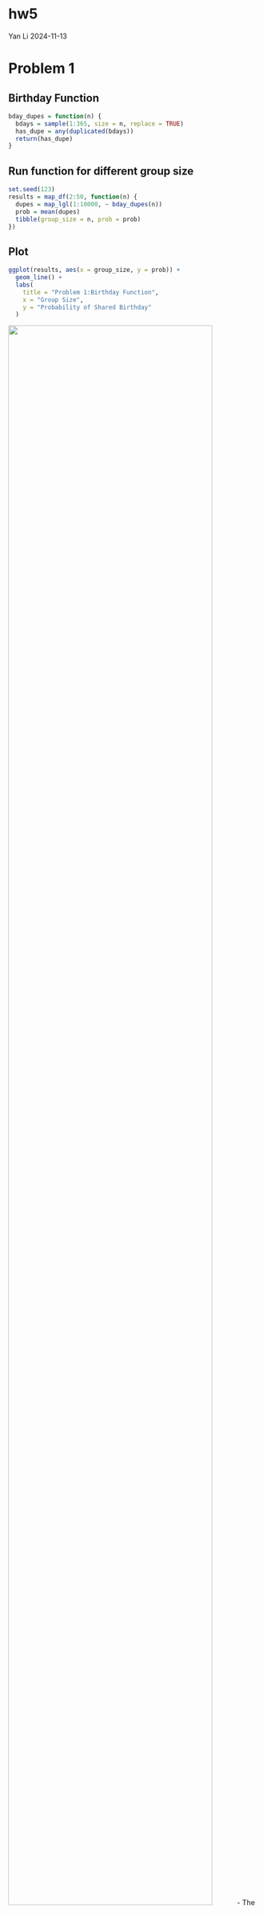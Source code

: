 hw5
================
Yan Li
2024-11-13

# Problem 1

## Birthday Function

``` r
bday_dupes = function(n) {
  bdays = sample(1:365, size = n, replace = TRUE)
  has_dupe = any(duplicated(bdays))
  return(has_dupe)
}
```

## Run function for different group size

``` r
set.seed(123)
results = map_df(2:50, function(n) {
  dupes = map_lgl(1:10000, ~ bday_dupes(n))
  prob = mean(dupes)
  tibble(group_size = n, prob = prob)
})
```

## Plot

``` r
ggplot(results, aes(x = group_size, y = prob)) +
  geom_line() +
  labs(
    title = "Problem 1:Birthday Function",
    x = "Group Size",
    y = "Probability of Shared Birthday"
  )
```

<img src="p8105_hw5_yl5505_files/figure-gfm/unnamed-chunk-4-1.png" width="90%" /> -
The probability of shared birthday increases as the group size
increases, and the growth in probability is nonlinear.

# Problem 2

## t-test

``` r
set.seed(123)
n = 30
sigma = 5
mu_values = c(0, 1, 2, 3, 4, 5, 6)
num_sim = 5000

run_sim = function(mu) {
  replicate(num_sim, {
    x = rnorm(n, mean = mu, sd = sigma)
    t_test = t.test(x, mu = 0)
    broom::tidy(t_test)
  }, simplify = FALSE) |>
    bind_rows() |>
    mutate(mu = mu)
}

simulations = map_df(mu_values, run_sim)
```

## Power and Estimate Mu

``` r
results_df = simulations |>
  group_by(mu) |>
  summarize(
    power = mean(p.value < 0.05),
    avg_mu_est = mean(estimate),
    avg_rej_mu_est = mean(estimate[p.value < 0.05], na.rm = TRUE)
  )

results_df
```

    ## # A tibble: 7 × 4
    ##      mu  power avg_mu_est avg_rej_mu_est
    ##   <dbl>  <dbl>      <dbl>          <dbl>
    ## 1     0 0.0446    0.00900          0.147
    ## 2     1 0.191     1.01             2.23 
    ## 3     2 0.556     1.99             2.60 
    ## 4     3 0.890     3.01             3.20 
    ## 5     4 0.987     3.98             4.01 
    ## 6     5 0.999     4.98             4.99 
    ## 7     6 1         5.99             5.99

## Plot 1: Power vs True mu

``` r
results_df |>
  ggplot(aes(x = mu, y = power)) +
  geom_line() +
  labs(
    title = "Power vs True mu",
    x = "True mu",
    y = "Power (Proportion of Null Rejections)"
  )
```

<img src="p8105_hw5_yl5505_files/figure-gfm/unnamed-chunk-7-1.png" width="90%" /> -
The relationship between effect size and power is positive. As the
effect size increases, power also increases,

## Plot 2: Average estimate mu vs True mu

``` r
results_df |>
  ggplot(aes(x = mu)) +
  geom_line(aes(y = avg_mu_est), color = "blue") +
  geom_line(aes(y = avg_rej_mu_est), color = "red") +
  labs(
    title = "Average Estimate mu vs True mu",
    x = "True mu",
    y = "Average Estimate"
  )
```

<img src="p8105_hw5_yl5505_files/figure-gfm/unnamed-chunk-8-1.png" width="90%" /> -
No, the sample average of estimate mu across tests for which the null is
rejected is not approximately equal to the true value of mu.The average
estimate mu is consistently higher than the true value of mu for the
cases where the null hypothesis was rejected.Because more samples reject
the null, including those closer to the true value, will lead to a
reduction in bias.So the red line becomes closer to the blue line as mu
increases.

# Problem 3

## Import Data

``` r
homicide = read_csv("./homicide-data.csv")
```

    ## Rows: 52179 Columns: 12
    ## ── Column specification ────────────────────────────────────────────────────────
    ## Delimiter: ","
    ## chr (9): uid, victim_last, victim_first, victim_race, victim_age, victim_sex...
    ## dbl (3): reported_date, lat, lon
    ## 
    ## ℹ Use `spec()` to retrieve the full column specification for this data.
    ## ℹ Specify the column types or set `show_col_types = FALSE` to quiet this message.

- This dataset has 52179 observations and 12 variables, it provides a
  detailed look at homicide incidents across various U.S. cities,
  including victim information (name, race, age, sex), location data
  (latitude, longitude, city, state), and the current status of the
  case.

## Create new variable

``` r
homicide_new = homicide |>
  mutate(city_state = paste(city, state, sep = ", "))
```

## total homicides and unsolved homicides

``` r
total_homi = homicide_new |>
  group_by(city_state) |>
  summarize(
    total_homicides = n(),
    unsolved_homicides = sum(disposition %in% c("Closed without arrest", "Open/No arrest"))
  )

total_homi
```

    ## # A tibble: 51 × 3
    ##    city_state      total_homicides unsolved_homicides
    ##    <chr>                     <int>              <int>
    ##  1 Albuquerque, NM             378                146
    ##  2 Atlanta, GA                 973                373
    ##  3 Baltimore, MD              2827               1825
    ##  4 Baton Rouge, LA             424                196
    ##  5 Birmingham, AL              800                347
    ##  6 Boston, MA                  614                310
    ##  7 Buffalo, NY                 521                319
    ##  8 Charlotte, NC               687                206
    ##  9 Chicago, IL                5535               4073
    ## 10 Cincinnati, OH              694                309
    ## # ℹ 41 more rows
